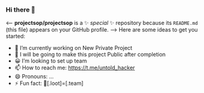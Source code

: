 ### Hi there 👋

<--
**projectsop/projectsop** is a ✨ _special_ ✨ repository because its `README.md` (this file) appears on your GitHub profile.
-->
Here are some ideas to get you started:

- 🔭 I’m currently working on New Private Project
- 🌱 I will be going to make this project Public after completion
- 😀 I’m looking to set up team
- 📫 How to reach me: https://t.me/untold_hacker
- 😄 Pronouns: ...
- ⚡ Fun fact: 🤪[.loot]=[.team]

